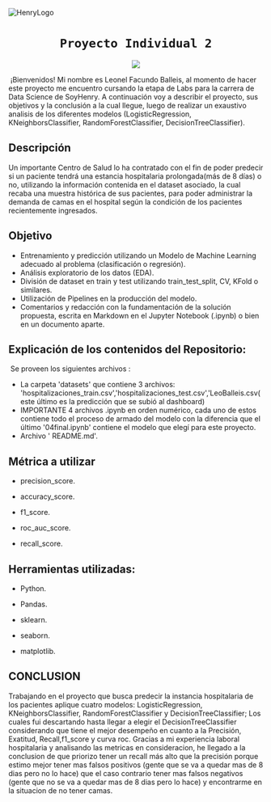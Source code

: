 ![HenryLogo](https://d31uz8lwfmyn8g.cloudfront.net/Assets/logo-henry-white-lg.png)

# <h1 align="center">**`Proyecto Individual 2`**

<p align="center">
<img src="https://tecnologiaparatuempresa.ituser.es/files/201908/sanidad.jpg"   
>
</p>

​
¡Bienvenidos! Mi nombre es Leonel Facundo Balleis, al momento de hacer este proyecto me encuentro cursando la etapa de Labs para la carrera de Data Science de SoyHenry. A continuación voy a describir el proyecto, sus objetivos y la conclusión a la cual llegue, luego de realizar un exaustivo analisis de los diferentes modelos (LogisticRegression, KNeighborsClassifier, RandomForestClassifier, DecisionTreeClassifier).


## Descripción 

Un importante Centro de Salud lo ha contratado con el fin de poder predecir si un paciente tendrá una estancia hospitalaria prolongada(más de 8 días) o no, utilizando la información contenida en el dataset asociado, la cual recaba una muestra histórica de sus pacientes, para poder administrar la demanda de camas en el hospital según la condición de los pacientes recientemente ingresados. 

## Objetivo 

- Entrenamiento y predicción utilizando un Modelo de Machine Learning adecuado al problema (clasificación o regresión).
- Análisis exploratorio de los datos (EDA).
- División de dataset en train y test utilizando train_test_split, CV, KFold o similares.
- Utilización de Pipelines en la producción del modelo.
- Comentarios y redacción con la fundamentación de la solución propuesta, escrita en Markdown en el Jupyter Notebook (.ipynb) o bien en un documento aparte.
​

## **Explicación de los contenidos del Repositorio:**
​
Se proveen los siguientes archivos :
- La carpeta 'datasets' que contiene 3 archivos: 'hospitalizaciones_train.csv','hospitalizaciones_test.csv','LeoBalleis.csv(este último es la predicción que se subió al dashboard)
- IMPORTANTE 4 archivos .ipynb en orden numérico, cada uno de estos contiene todo el proceso de armado del modelo con la diferencia que el último '04final.ipynb' contiene el modelo que elegí para este proyecto.
- Archivo ' README.md'.


## **Métrica a utilizar**
+ precision_score.

+ accuracy_score.

+ f1_score.

+ roc_auc_score.

+ recall_score.
​

## **Herramientas utilizadas**:

+ Python.

+ Pandas.

+ sklearn.

+ seaborn.

+ matplotlib.



## CONCLUSION

Trabajando en el proyecto que busca predecir la instancia hospitalaria de los pacientes aplique cuatro modelos: LogisticRegression, KNeighborsClassifier, RandomForestClassifier y DecisionTreeClassifier; Los cuales fui descartando hasta llegar a elegir el DecisionTreeClassifier considerando que tiene el mejor desempeño en cuanto a la Precisión, Exatitud, Recall,f1_score y curva roc.
Gracias a mi experiencia laboral hospitalaria y analisando las metricas en consideracion, he llegado a la conclusion de que priorizo tener un recall más alto que la precisión porque estimo mejor tener mas falsos positivos (gente que se va  a quedar mas de 8 dias pero no lo hace) que el caso contrario tener mas falsos negativos (gente que no se va  a quedar mas de 8 dias pero lo hace) y encontrarme en la situacion de no tener camas.

